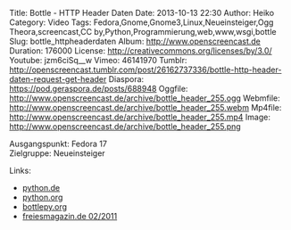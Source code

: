 Title: Bottle - HTTP Header Daten
Date: 2013-10-13 22:30
Author: Heiko
Category: Video
Tags: Fedora,Gnome,Gnome3,Linux,Neueinsteiger,Ogg Theora,screencast,CC by,Python,Programmierung,web,www,wsgi,bottle
Slug: bottle_httpheaderdaten
Album: http://www.openscreencast.de
Duration: 176000
License: http://creativecommons.org/licenses/by/3.0/
Youtube: jzm6ciSq__w
Vimeo: 46141970
Tumblr: http://openscreencast.tumblr.com/post/26162737336/bottle-http-header-daten-request-get-header
Diaspora: https://pod.geraspora.de/posts/688948
Oggfile: http://www.openscreencast.de/archive/bottle_header_255.ogg
Webmfile: http://www.openscreencast.de/archive/bottle_header_255.webm
Mp4file: http://www.openscreencast.de/archive/bottle_header_255.mp4
Image: http://www.openscreencast.de/archive/bottle_header_255.png

Ausgangspunkt: Fedora 17  
Zielgruppe: Neueinsteiger  

Links:

  * [python.de](http://www.python.de "Link zu Python.de" )
  * [python.org](http://www.python.org "Link zu Python.org" )
  * [bottlepy.org](http://bottlepy.org "Link zu bottlepy.org" )
  * [freiesmagazin.de 02/2011](http://www.freiesmagazin.de/freiesMagazin-2011-02 "Link zu freiesmagazin.de" )

